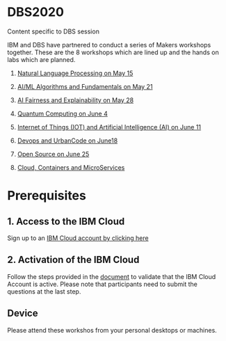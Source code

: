 # DBS2020
 Content specific to DBS session 
 
 IBM and DBS have partnered to conduct a series of Makers workshops together. These are the 8 workshops which are lined up and the hands on labs which are planned.
 
 1) [Natural Language Processing on May 15](https://github.com/IBMDevConnect/DBS2020/tree/master/NLP_CFC)
 
 2) [AI/ML Algorithms and Fundamentals on May 21](https://github.com/IBMDevConnect/DBS2020/tree/master/AI4Enterprise)
 
 3) [AI Fairness and Explainability on May 28](https://github.com/IBMDevConnect/DBS2020/tree/master/Openscale-Workshop)
 
 4) [Quantum Computing on June 4](https://github.com/IBMDevConnect/DBS2020/blob/master/Quantum/readme.md)
 
 5) [Internet of Things (IOT) and Artificial Intelligence (AI) on June 11](https://github.com/IBMDevConnect/DBS2020/tree/master/IoT)
 
 6) [Devops and UrbanCode on June18 ](https://github.com/IBMDevConnect/DBS2020/tree/master/Devsecops)
 
 7) [Open Source on June 25](https://github.com/IBMDevConnect/DBS2020/tree/master/openSource)
 
 8) [Cloud, Containers and MicroServices]()
 
 
# Prerequisites

## 1. Access to the IBM Cloud

Sign up to an [IBM Cloud account by clicking here](https://ibm.biz/Bdqy3t)

## 2. Activation of the IBM Cloud

Follow the steps provided in the [document](https://github.com/IBMDevConnect/DBS2020/blob/master/QuizApp.docx) to validate that the IBM Cloud Account is active. Please note that participants need to submit the questions at the last step.

## Device
Please attend these workshos from your personal desktops or machines.

